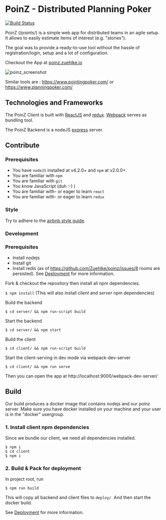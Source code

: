 # PoinZ - Distributed Planning Poker

[![Build Status](https://travis-ci.org/Zuehlke/poinz.svg?branch=master)](https://travis-ci.org/Zuehlke/poinz)

PoinZ (/pɔɪnts/) is a simple web app for distributed teams in an agile setup. It allows to easily estimate items of interest (e.g. "stories").

The goal was to provide a ready-to-use tool without the hassle of registration/login, setup and a lot of configuration.

Checkout the App at [poinz.zuehlke.io](http://poinz.zuehlke.io/)

![poinz_screenshot](https://cloud.githubusercontent.com/assets/1777143/13347877/846c4630-dc70-11e5-8c04-e5a03d18645d.png)

Similar tools are : https://www.pointingpoker.com/ or https://www.planningpoker.com/

## Technologies and Frameworks

The PoinZ Client is built with [ReactJS](https://facebook.github.io/react/) and [redux](https://github.com/reactjs/redux).
[Webpack](https://webpack.github.io/) serves as bundling tool.

The PoinZ Backend is a nodeJS [express](http://expressjs.com/) server.


## Contribute

### Prerequisites

* You have `nodeJS` installed at v4.2.0+ and `npm` at v2.0.0+.
* You are familiar with `npm`
* You are familiar with `git`
* You know JavaScript (duh :-) )
* You are familiar with- or eager to learn `react`
* You are familiar with- or eager to learn `redux`

### Style

Try to adhere to the [airbnb style guide](https://github.com/airbnb/javascript).

### Development

### Prerequisites

* Install nodejs
* Install git
* Install redis (as of https://github.com/Zuehlke/poinz/issues/8 rooms are persisted). See [Deployment](DEPLOYMENT.md) for more information.

Fork & checkout the repository then install all npm dependencies.

`$ npm install`  (This will also install *client* and *server* npm dependencies)

Build the backend

`$ cd server/ && npm run-script build`

Start the backend

`$ cd server/ && npm start`

Build the client

`$ cd client/ && npm run-script build`

Start the client-serving in dev mode via webpack-dev-server

`$ cd client/ && npm run serve`

Then you can open the app at http://localhost:9000/webpack-dev-server/


## Build

Our build produces a docker image that contains nodejs and our poinz server.
Make sure you have docker installed on your machine and your user is in the "docker" usergroup.

### 1. Install client npm dependencies

Since we bundle our client, we need all dependencies installed.

```
$ npm i
$ cd client
$ npm i
```

### 2. Build & Pack for deployment

In project root, run

```
$ npm run build
```

This will copy all backend and client files to `deploy/`. 
And then start the docker build.

See [Deployment](DEPLOYMENT.md) for more information.
